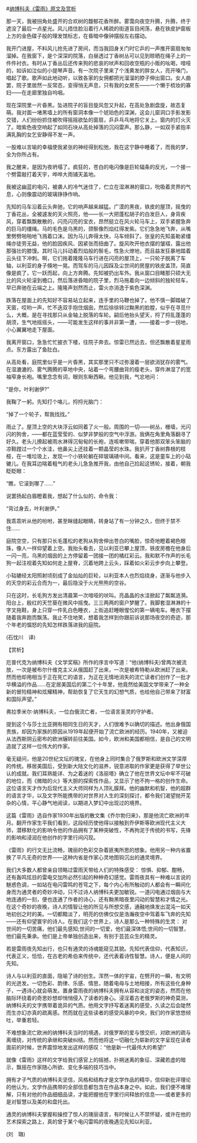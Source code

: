 #[纳博科夫《雷雨》原文及赏析](https://www.vrrw.net/wx/12382.html)

那一天，我被拐角处盛开的合欢树的馥郁花香所醉。雾霭向夜空升腾，升腾，终于遮没了最后一点星光。风儿捂住脸沿着行人稀疏的街道盲目闲荡，悬在铁皮护窗板上方的金色碟子般的理发馆标志，在昏暗中像钟摆般左右摆动。

我开门进屋，不料风儿抢先进了房间，而当我回身关门时它乒的一声推开窗扇匆匆溜掉。在我窗下，是个深深的院落，白昼透过丁香树丛可以见到晾晒在绳子上的一件件衬衣。有时从丁香丛后还传来狗的悲哀的吠声和回收空瓶的小贩的吆喝，喑哑的，如诉如泣似的小提琴声音。有一次院子里来了个浅黄发的胖女人，亮开嗓门，唱起了歌。歌声如此地动听，以致各家的女佣都把光溜溜的脖子伸出窗口。女人曲罢，院子里居然一反常态，变得悄无声息，只有我的女房东——一个懒于梳妆的寡妇——在走廊里独自呜咽。

现在深院里一片昏黑。坠进院子的盲目旋风忽又升起，在高处急剧盘旋，故态复萌。我对面一堵黑墙上的所有窗洞本像一个琥珀色的深渊，这会儿窗洞口手影发影交错，人们纷纷抓住被吹得摇摇欲坠的窗扇，乒乒乓乓地将它关上。窗内的灯火灭了。暗紫色夜空响起了如同石块从高处掉落的沉闷雷声。那么静，一如双手紧抱丰满乳胸的女乞安静得不发一声。

一股难以言喻的幸福使我紧张的神经得到松弛，我在这宁静中睡着了，而我的梦，全为你所占有。

我之醒来，是因为夜坍塌了。疯狂的，苍白的电闪像是巨轮辐条的反光，一个接一个劈雷敲打着天宇，哗哗大雨铺天盖地。

我被这幽蓝的电闪，被袭人的冷气迷住了，伫立在湿淋淋的窗口，吮吸着灵界的气息，心则像震动的玻璃铮铮作响。



先知的马车沿着云头奔驰，它的响声越来越猛。广漠的黑夜，铁皮的屋顶，摇曳的丁香花丛，全被遽发的天火照亮，他——长一大把蓬松胡子的白发巨人，身背疾风，穿着飘飘散散的，闪亮闪亮的宝衣，昂然挺立在风火轮马车上，双手紧握急奔的巨马的缰绳。马的毛色是乌黑的，颈鬃像烈焰红得发紫。它们急急地飞奔，从嘴里劈劈啪啪地飞溅着口沫。因为马儿奔得太快，马车倾斜了。张皇的先知虽勒紧缰绳亦徒劳无益，他的脸因疾风、因紧张而扭曲了。旋风吹开他衣摆的皱褶，露出他那强壮的膝馒。其时马儿抖动着烈焰般的鬃毛，性急火燎地，而且益发狂暴地踏着云头往下冲刺。啊，它们拖着隆隆马车行进在闪亮的屋顶上，一只轮子脱离了车轴，以利亚的身子倏地一晃。而驾车的马儿因踩及尘世间的房屋的铁皮盖顶，简直像是疯了，它一跃而起，向上方奔腾。先知被扔出车外。我从窗口目睹那只硕大无比的风火轮滚到檐口，然后落进昏暗的院子里，烈马拖着向一边倾斜的独轮轻车，早已奔驰在云端之上。隆隆声划然而止，雷火亦消逸于紫色深渊。

跌落在屋面上的先知好不容易站立起来，连手里的马鞭也掉了。他不慎一脚踏破了天窗，哎哟一声，忙不迭双手抱住烟囱，然后徐徐转过黝黑的脸膛，似乎在寻觅什么，大概，是在寻找那只从金轴上脱落的车轮。嗣后他抬头望天，捋了捋乱蓬蓬的胡须，生气地摇摇头，——可能发生这样的事并非第一遭，——接着一步一拐地，小心翼翼地走下屋面。

我离开窗口，急急忙忙披衣下楼，往院子奔去。惊雷已然远去，但还飘散着星星雨点。东方露出了鱼肚白。

从高处看，庭院里似乎是一片昏黑，其实那里只不过弥漫着一层欲消犹存的雾气。在湿漉漉的、雾气腾腾的草地中央，站着一个弯腰曲背的瘦老头，穿件淋湿了的宽袖窄身长袍。嘴里念念有词，眼则东瞅西瞅。他见到我，气忿地问：

“是你，叶利谢伊?”

我鞠了一躬。先知打个咯儿，捋捋光脑门：

“掉了一个轮子，帮我找找。”

雨止了。屋顶上空的大块浮云如同着了火一般。周围的一切——树丛，栅墙，光闪闪的狗舍，——都在蓝莹莹的、似梦非梦般的空气中浮游。我俩在角里角落翻寻了好久。老头儿撩起被雨水淋得沉甸甸的长袍，连咳嗽带喘，穿着他那双笨头笨脑的凉鞋蹚过一个个水洼，他鼻尖上还挂着一颗晶莹的水珠。我扒开丁香树靠根的枝桠，在一堆垃圾上，发现一个小铁轮躺在碎玻璃碴中间。看来，这是童车上的小轱辘儿。在我耳边喘着粗气的老头儿急急推开我，由他自己捡起这锈轮，接着，朝我眨眨眼：

“瞧，它滚到哪了……”

说罢扬起白眉瞪着我，想起了什么似的，命令我：

“背过身去，叶利谢伊。”

我乖乖听从他的吩咐，甚至眯缝起眼睛，转身站了有一分钟之久，但终于禁不住……

庭院空空，只有那只长毛蓬松的老狗从狗舍伸出苍白的嘴脸，惊奇地瞪着褐色眼珠，像人一样仰望着上空。我抬头看去，见以利亚已攀上屋顶，铁皮房檐在他身后一闪一亮，乌黑的烟囱的上方停留着一团接一团的橘红彩云。我和默不作声的长毛狗一起注视着先知如何走上屋脊，沉着地跨上云头，踩着如火彩云步步向上攀登。

小轱辘经太阳照射顷刻成了金灿灿的巨轮，以利亚本人也烈焰绕身，逐渐与他步入的天空的彩云合而为一，最后隐没于火光熊熊的空谷。

只在这时，长毛狗方发出清晨第一次喑哑的吠叫。亮晶晶的水洼掀起了粼粼涟漪。阳台上，殷红的天竺葵在微风中摇曳。三三两两的窗户梦醒了。我脚套湿淋淋的十字叉拖鞋，身上只穿一件乳白色睡衣，上街追赶睡眼惺忪的第一辆电车。睡衣下摆随着我奔跑而飘荡。我止不住地笑，想着我怎样到你跟前诉说那场夜空的奇迹，那个年老的愠怒的先知怎样跌落进我的庭院。

(石忱川　译)

【赏析】

厄普代克为纳博科夫《文学奖稿》所作的序言中写道：“他(纳博科夫)曾两次被流放，一次是被布尔什维克主义从俄国赶了出来，一次是被希特勒从欧洲赶了出来。然而他却用相当于正在死亡的语言，为正在无情地消失的流亡读者们创作了一批才华横溢的作品……在定居美国后的第二个十年里，他竟然给美国文学带来了一种全新的冒险精神和炫耀精神，帮助恢复了它天生的幻想气质，也给他自己带来了财富和国际声望。”

弗拉季米尔·纳博科夫，一位白俄流亡者，一位语言圣灵的守护者。

提到这个与莎士比亚拥有相同生日的天才，人们很难予以确切的描述。他出身俄国贵族，却因为家族的原因从1919年起便开始了流亡欧洲的经历。1940年，又被迫从法西斯阴云密布的欧洲辗转前往美国。如今，欧洲和美国都相信，是自己的文明造就了这样一位伟大的作家。

毫无疑问，他是20世纪文坛的瑰宝，在他身上同时集合了俄罗斯和欧洲文学深厚的传统。移居美国后，受到新大陆文化的滋养，锐意进取的作家更是获得了举世公认的成就。我们耳熟能详、为之着迷的《洛丽塔》确立了他在世界文坛中牢不可破的地位，而《微暗的火》等大胆的探索性作品，又显示了他不拘一格的创作生命。这位语言天才作为后现代主义大师同样为人顶礼膜拜。他的幽默和机智，他的超群的语言才华，以及文字所能携带的对世界对人生的深刻探讨，都令我们渴望抛开芜杂的心情，平心静气地阅读，以期进入梦幻中出现过的境界。

这篇《雷雨》选自作家1930年出版的散文集《乔尔勃归来》，那是他流亡欧洲的年月。翻开作家生平我们看到，这段经历使他得以接触到乔伊斯等欧洲现代主义大师，潜移默化的影响令他的作品拥有了某种突破性，不再拘泥于传统的书写，先锋的影响和浸润在他创作的字里行间闪现。

《雷雨》的行文无比流畅，瑰丽的色彩交杂着匪夷所思的想象。他用另一种内省置换了平凡无奇的世界——这种内省是作家心灵地图钩沉出的通灵境界。

我们大多数人都曾亲自领略过雷雨天带给人们的特殊感受： 惊惧、抑郁、酣畅，还有轰鸣炫目的雷电交加所必然引起的种种奇幻感觉。雷雨夜具有一种难以言说的魅惑色调，一如站在电闪雷鸣的苍穹之下，每个内心有所触动的人都会有一瞬间化身而为通灵者的奇妙冲动，只不过诗人纳博科夫更加敏锐。一道闪电通过烟囱与大地连通的一刻，便也连通了作者的诗心，还有黝黑暗夜里闪动的智慧和才情之光。在这个奇妙的夜晚，诗人的情智让他的所见与所想交感，通融地焕发出混沌一如天地初创之时的美。一切都黯淡了，明亮的仿佛仅仅是浩瀚夜空中驾着车飞奔的先知——还有仰望寰宇的诗人。在我们这个世界上，诗人是那么一种特殊的生灵： 对世间的一切苦痛，他们最先感知;世间的一切爱，他们最深体悟;世间的一切智慧，他们最先秉承。他们是上帝单独创造出来，有别于芸芸众生的精灵。

若是雷雨夜先知出行，也只有通灵的诗魂能窥见其貌。先知代表信仰，代表知识，代表正义，恰恰，在古老的希伯来传统中，还代表着诗性智慧。诗人，便是人间的先知。

诗人与以利亚的直面，隐喻了诗的创生。浑然一体的宇宙，在劈开的一瞬，有文明的光迸发。一切色彩、韵律、乐感、情思，随着电母与土地相接，所有这些化身种子，一遇诗心就会萌发。置身雷雨夜的纳博科夫拥有从容和淡定的姿态，然而在他脑际环绕着的奇思妙想却悄悄侵入了读者的身心。浸淫着古老俄罗斯的神奇莫测，纳博科夫的文字携带着诡异的气质。他用文字抒写着迷离的感受，久读之后会陡然而生亦幻亦真的疏离感。然而就在这些读者的感受风暴的中央，我们的作家悠悠倾吐，举重若轻。

不难想象流亡欧洲的纳博科夫当时的境遇，对俄罗斯的爱与恨交织，对欧洲的疏与离缠绕，对传统的承继和突破纠结。然而他将这一切融化为崭新的文字呈现在读者面前的时候，世界震惊地发出这样的感叹：“他是新一代最伟大的希望!”

就像《雷雨》这样的文字给我们感官上的摇撼，扑朔迷离的象征、深藏若虚的暗示，飘摇在作家随心所欲、变化多端的技巧当中。

拥有才子气质的纳博科夫坚信，风格和结构才是文学作品的精华，信仰新批评理论的他认为，文学作品携带的全部信息都包含在作品本身之中。如此，我们便不难理解，只有对他的作品细细品读，才能把握他在字里行间释放的信息——或者更多的是对智慧以及美的和盘托出。

通灵的纳博科夫掌握和操控了惊人的瑰丽语言，有时候让人不禁怀疑，或许在他的艺术探索之路上，真的曾于某个电闪雷鸣的夜晚遇见先知以利亚。

(刘　璐)

